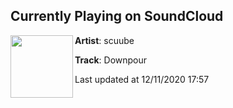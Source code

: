 ## Currently Playing on SoundCloud

[<img align="left" width="100" src="https://i1.sndcdn.com/artworks-rkIyxa9PD5rlvayi-29KnpQ-t50x50.jpg">](https://soundcloud.com/scuube/downpour)

**Artist**: scuube 

**Track**: Downpour

Last updated at 12/11/2020 17:57
